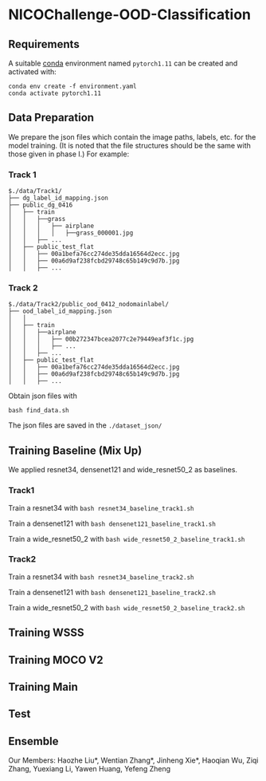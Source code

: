 # NICOChallenge-OOD-Classification


## Requirements
A suitable [conda](https://conda.io/) environment named `pytorch1.11` can be created
and activated with:

```
conda env create -f environment.yaml
conda activate pytorch1.11
```

## Data Preparation
We prepare the json files which contain the image paths, labels, etc. for the model training. 
(It is noted that the file structures should be the same with those given in phase I.) For example:

### Track 1
```
$./data/Track1/
├── dg_label_id_mapping.json
├── public_dg_0416
│   ├── train
│   │   ├──grass
│   │   │   ├── airplane
│   │   │   │   ├──grass_000001.jpg
│   │   ├── ...
│   ├── public_test_flat
│   │   ├── 00a1befa76cc274de35dda16564d2ecc.jpg
│   │   ├── 00a6d9af238fcbd29748c65b149c9d7b.jpg
│   │   ├── ...
```
### Track 2
```
$./data/Track2/public_ood_0412_nodomainlabel/
├── ood_label_id_mapping.json
│   │ 
│   ├── train
│   │   ├──airplane
│   │   │   ├── 00b272347bcea2077c2e79449eaf3f1c.jpg
│   │   │   ├── ...
│   │   ├── ...
│   ├── public_test_flat
│   │   ├── 00a1befa76cc274de35dda16564d2ecc.jpg
│   │   ├── 00a6d9af238fcbd29748c65b149c9d7b.jpg
│   │   ├── ...
```
Obtain json files with
```
bash find_data.sh
```
The json files are saved in the `./dataset_json/`

## Training Baseline (Mix Up)
We applied resnet34, densenet121 and wide_resnet50_2 as baselines. 

### Track1 
Train a resnet34 with `bash resnet34_baseline_track1.sh `

Train a densenet121 with `bash densenet121_baseline_track1.sh `

Train a wide_resnet50_2 with ` bash wide_resnet50_2_baseline_track1.sh `

### Track2
Train a resnet34 with `bash resnet34_baseline_track2.sh `

Train a densenet121 with `bash densenet121_baseline_track2.sh `

Train a wide_resnet50_2 with ` bash wide_resnet50_2_baseline_track2.sh `

## Training WSSS

## Training MOCO V2

## Training Main

## Test 

## Ensemble


Our Members:
Haozhe Liu*, Wentian Zhang*, Jinheng Xie*, Haoqian Wu, Ziqi Zhang, Yuexiang Li, Yawen Huang, Yefeng Zheng
